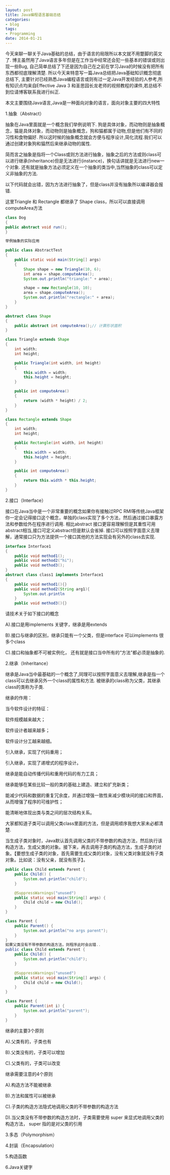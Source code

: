 ```yaml
---
layout: post
title: Java编程语言基础总结 
categories:
- blog
tags:
- Programming
date: 2014-01-21
---
```


今天来聊一聊关于Java基础的总结，由于语言的局限所以本文就不用蹩脚的英文了. 博主虽然用了Java语言多年但是在工作当中经常还会犯一些基本的错误或则出现一些Bug, 自己简单总结了下还是因为自己在之前在学习Java的时候没有把所有东西都彻底理解清楚. 所以今天来特意写一篇Java总结把Java基础知识概念彻底总结下, 主要针对已经熟悉Java编程语言或则有过一定Java开发经验的人参考,所有知识点均来自Effective Java 3 和圣思园长龙老师的视频教程的课件,若总结不到位请博客联系我进行纠正. 

本文主要围绕Java语言,Java是一种面向对象的语言，面向对象主要的四大特性

1.抽象（Abstract）

抽象在Java里面就是一个概念我们举例说明下. 狗是具体对象，而动物则是抽象概念，猫是具体对象，而动物则是抽象概念，狗和猫都属于动物,但是他们有不同的习性和食物偏好. 所以这时候的抽象概念就会方便与程序设计,简化流程.我们可以通过创建对象狗和猫然后来继承动物的属性. 

简而言之抽象是指将一个Class或则方法进行抽象，抽象之后的方法或则class可以进行继承(Inheritance)但是无法进行(instance)，换句话讲就是无法进行new一个对象. 还有就是抽象方法必须定义在一个抽象的类当中,当然抽象的class可以定义非抽象的方法.

以下代码就会出错，因为方法进行抽象了，但是class并没有抽象所以编译器会报错.

这里Triangle 和 Rectangle 都继承了 Shape class，所以可以直接调用computeArea方法
```java
class Dog                                                       
{                
public abstract void run();    
}

举例抽象的实际应用

public class AbstractTest
{
	public static void main(String[] args)
	{
		Shape shape = new Triangle(10, 6);
		int area = shape.computeArea();
		System.out.println("triangle:" + area);

		shape = new Rectangle(10, 10);
		area = shape.computeArea();
		System.out.println("rectangle:" + area);
	}
}

abstract class Shape
{
	public abstract int computeArea();// 计算形状面积
}

class Triangle extends Shape
{
	int width;
	int height;

	public Triangle(int width, int height)
	{
		this.width = width;
		this.height = height;
	}

	public int computeArea()
	{
		return (width * height) / 2;
	}
}

class Rectangle extends Shape
{
	int width;
	int height;

	public Rectangle(int width, int height)
	{
		this.width = width;
		this.height = height;
	}

	public int computeArea()
	{
		return this.width * this.height;
	}
}


```

2.接口（Interface）

接口在Java当中是一个非常重要的概念如果你有接触过RPC RMI等传统Java框架你一定会记得接口这个概念，单独的class实现了多个方法，然后通过接口暴露方法和参数给外在程序进行调用. 相比abstract 接口更容易理解但是其重性可用abstract相当,接口可定义abstract但是默认会省掉. 接口可以按照字面意义去理解，通常接口只为方法提供一个接口其他的方法实现会有另外的class去实现.  

```java
interface Interface1
{
	public void method1();
	public void method2("hi");
	public void method3();
}
abstract class class1 implements Interface1
{
	public void method1(){}
	public void method2(String arg1){
		System.out.println
	}
	public void method3(){}
```
请技术关于如下接口的概念

A).接口是用implements 关键字，继承是用extends

B).接口与继承的区别，继承只能有一个父类，但是interface 可以implements 很多个class

C).接口和抽象都不可被实例化， 还有就是接口当中所有的“方法”都必须是抽象的.


2.继承（Inheritance）

继承是Java当中最基础的一个概念了,同理可以按照字面意义去理解,继承是指一个class可以去继承另外一个class的属性和方法. 被继承的class称为父类，其继承class的类称为子类.

继承的作用：

当今软件设计的特征：

软件规模越来越大；

软件设计者越来越多；

软件设计分工越来越细。

引入继承，实现了代码重用；

引入继承，实现了递增式的程序设计。

继承是能自动传播代码和重用代码的有力工具；

继承能够在某些比较一般的类的基础上建造、建立和扩充新类；

能减少代码和数据的重复冗余度，并通过增强一致性来减少模块间的接口和界面，从而增强了程序的可维护性；

能清晰地体现出类与类之间的层次结构关系。

大家都知道子类可以调用父类class里面的方法，但是调用顺序我想大家未必都清楚.

当生成子类对象时，Java默认首先调用父类的不带参数的构造方法，然后执行该构造方法，生成父类的对象。接下来，再去调用子类的构造方法，生成子类的对象。【要想生成子类的对象，首先需要生成父类的对象，没有父类对象就没有子类对象。比如说：没有父亲，就没有孩子】。
```java
public class Child extends Parent {
    public Child() {
        System.out.println("child");
    }

    @SuppressWarnings("unused")
    public static void main(String[] args) {
        Child child = new Child();
    }
}

class Parent {
    public Parent() {
        System.out.println("no args parent");
    }
}
如果父类没有不带参数的构造方法，则程序此时会出错..
public class Child extends Parent {
    public Child() {
        System.out.println("child");
    }

    @SuppressWarnings("unused")
    public static void main(String[] args) {
        Child child = new Child();
    }
}

class Parent {
    public Parent(int i) {
        System.out.println("parent");
    }
} 
```
继承的主要3个原则

A).父类有的，子类也有

B).父类没有的，子类可以增加

C).父类有的，子类可以改变

继承需要注意的4个原则

A).构造方法不能被继承

B).方法和属性可以被继承

C).子类的构造方法隐式地调用父类的不带参数的构造方法

D).当父类没有不带参数的构造方法时，子类需要使用 super 来显式地调用父类的构造方法， super 指的是对父类的引用


3.多态（Polymorphism）



4.封装（Encapsulation）

5.构造函数


6.Java关键字